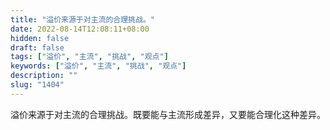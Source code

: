 ```yaml
---
title: "溢价来源于对主流的合理挑战。"
date: 2022-08-14T12:08:11+08:00
hidden: false
draft: false
tags: ["溢价", "主流", "挑战", "观点"]
keywords: ["溢价", "主流", "挑战", "观点"]
description: ""
slug: "1404"
---
```


溢价来源于对主流的合理挑战。既要能与主流形成差异，又要能合理化这种差异。
